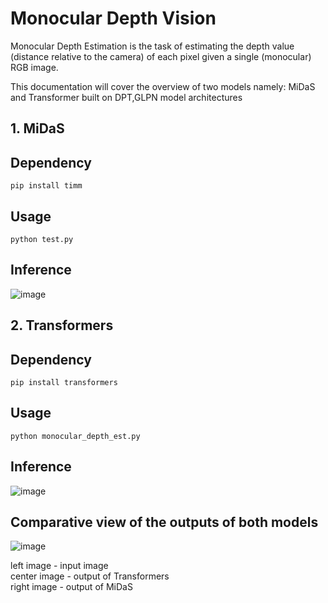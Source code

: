 <h1> Monocular Depth Vision </h1>

Monocular Depth Estimation is the task of estimating the depth value (distance relative to the camera) of each pixel given a single (monocular) RGB image.

This documentation will cover the overview of two models namely: MiDaS and Transformer built on DPT,GLPN model architectures


<h2> 1. MiDaS </h2>

## Dependency

```
pip install timm
```

## Usage

```
python test.py
```

## Inference
![image](https://user-images.githubusercontent.com/97392797/230759964-83537627-8fc2-4d6a-9214-5265153b5236.png)

<h2> 2. Transformers</h2>

## Dependency
```
pip install transformers
```
## Usage
```
python monocular_depth_est.py
```
## Inference
![image](https://user-images.githubusercontent.com/97392797/230759980-8dd0856d-ce41-439b-896a-b63d68bb104e.png)


## Comparative view of the outputs of both models
![image](https://user-images.githubusercontent.com/97392797/230760000-d4998441-fadc-4745-8c39-dd6eb195bf8c.png)


left image - input image <br/>
center image - output of Transformers <br/>
right image - output of MiDaS <br/>

